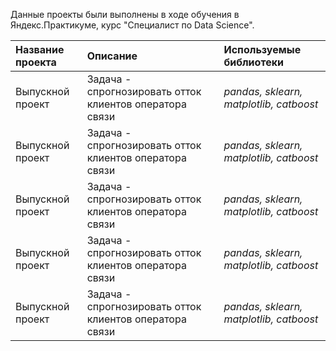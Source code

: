 Данные проекты были выполнены в ходе обучения в Яндекс.Практикуме, курс "Специалист по Data Science".

| Название проекта | Описание | Используемые библиотеки | 
| :---------------------- | :---------------------- | :---------------------- |
| Выпускной проект |  Задача - спрогнозировать отток клиентов оператора связи | *pandas, sklearn, matplotlib, catboost* |
| Выпускной проект |  Задача - спрогнозировать отток клиентов оператора связи | *pandas, sklearn, matplotlib, catboost* |
| Выпускной проект |  Задача - спрогнозировать отток клиентов оператора связи | *pandas, sklearn, matplotlib, catboost* |
| Выпускной проект |  Задача - спрогнозировать отток клиентов оператора связи | *pandas, sklearn, matplotlib, catboost* |
| Выпускной проект |  Задача - спрогнозировать отток клиентов оператора связи | *pandas, sklearn, matplotlib, catboost* |
    
